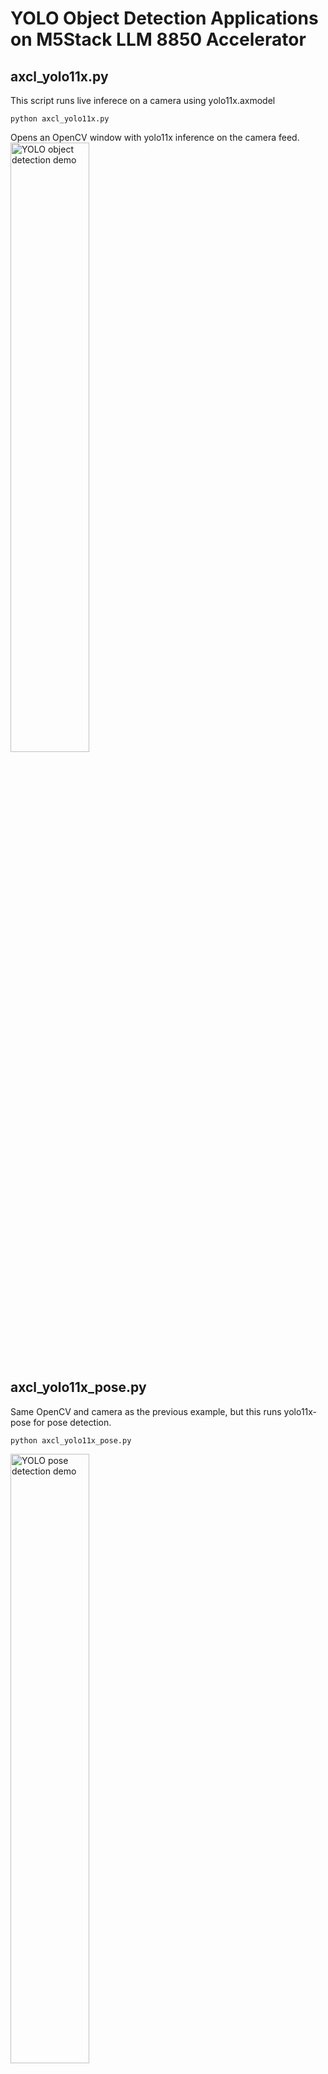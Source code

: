 # YOLO Object Detection Applications on M5Stack LLM 8850 Accelerator  

## axcl_yolo11x.py  
This script runs live inferece on a camera using yolo11x.axmodel

```
python axcl_yolo11x.py
```
Opens an OpenCV window with yolo11x inference on the camera feed.  
<img src="https://i.imgur.com/ZT1k3uD.png" alt="YOLO object detection demo" width=50%>  

## axcl_yolo11x_pose.py  

Same OpenCV and camera as the previous example, but this runs yolo11x-pose for pose detection.  
```
python axcl_yolo11x_pose.py
```
<img src="https://i.imgur.com/E4egCy6.png" alt="YOLO pose detection demo" width=50%>  

## axcl_yolo11x_trigger.py  

```
python axcl_yolo11x_trigger.py  
```

This one is fun, a sort of security camera detection system.  Run the script, then the instructions will appear on the screen.  Press 'd' to draw an ROI on the screen.  Press 's' to save.  The mouse callback function also allows for this to function on a touchscreen.  I was able to draw the ROI both on the touchscreen and with a mouse on TigerVNC.  

When a person is detected in the ROI for 5.0 seconds, a screenshot is saved and sent to your personal discord server via an api hook.  

You will need to open notify.py and add your discord hook in place of 'YOUR-DISCORD-HOOK-HERE'.  
The notify.py script contains the functions for sending messages and images to discord via api hook.  

[Discord Intro to Webhooks](https://support.discord.com/hc/en-us/articles/228383668-Intro-to-Webhooks)  

You could add more or alternate integrations like email alerts, telegram messages via bot, etc.  

<img src="https://i.imgur.com/FL21mEm.png" alt="YOLO detection trigger demo" width=75%>  

<img src="https://i.imgur.com/dLgjvsu.png" alt="YOLO detection trigger demo" width=75%>  

<img src="https://i.imgur.com/5hkDqRS.png" alt="YOLO detection trigger demo" width=75%>  

<img src="https://i.imgur.com/Tj5dgNQ.jpeg" alt="YOLO detection trigger demo" width=75%>  











